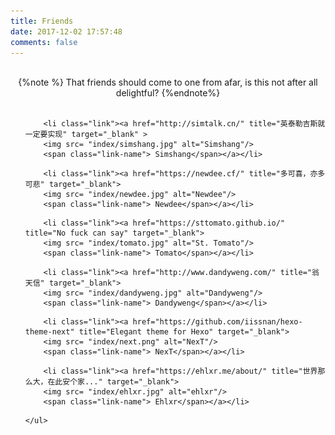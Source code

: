 ```yaml
---
title: Friends
date: 2017-12-02 17:57:48
comments: false
---
```


<br>




<center>{%note %}
That friends should come to one from afar, is this not after all delightful?
{%endnote%}
</center>



<br>

<div class="link-body">
	<ul>
    
<!--simshang begin-->
		<li class="link"><a href="http://simtalk.cn/" title="英泰勒吉斯就一定要实现" target="_blank" >
        <img src= "index/simshang.jpg" alt="Simshang"/>
        <span class="link-name"> Simshang</span></a></li>
<!--simshang end-->


<!--newdee begin-->
        <li class="link"><a href="https://newdee.cf/" title="多可喜，亦多可悲" target="_blank">
        <img src= "index/newdee.jpg" alt="Newdee"/>
        <span class="link-name"> Newdee</span></a></li>
<!--newdee end-->


<!--ST.TOMATO begin-->
        <li class="link"><a href="https://sttomato.github.io/" title="No fuck can say" target="_blank">
        <img src= "index/tomato.jpg" alt="St. Tomato"/>
        <span class="link-name"> Tomato</span></a></li>
<!--ST.TOMATO end-->


<!--dandyweng begin-->
        <li class="link"><a href="http://www.dandyweng.com/" title="翁天信" target="_blank">
        <img src= "index/dandyweng.jpg" alt="Dandyweng"/>
        <span class="link-name"> Dandyweng</span></a></li>
<!--dandyweng end-->


<!--next begin-->
        <li class="link"><a href="https://github.com/iissnan/hexo-theme-next" title="Elegant theme for Hexo" target="_blank">
        <img src= "index/next.png" alt="NexT"/>
        <span class="link-name"> NexT</span></a></li>
<!--next end-->


<!--ehlxr begin-->
        <li class="link"><a href="https://ehlxr.me/about/" title="世界那么大，在此安个家..." target="_blank">
        <img src= "index/ehlxr.jpg" alt="ehlxr"/>
        <span class="link-name"> Ehlxr</span></a></li>
<!--ehlxr end-->








	</ul>
</div>
